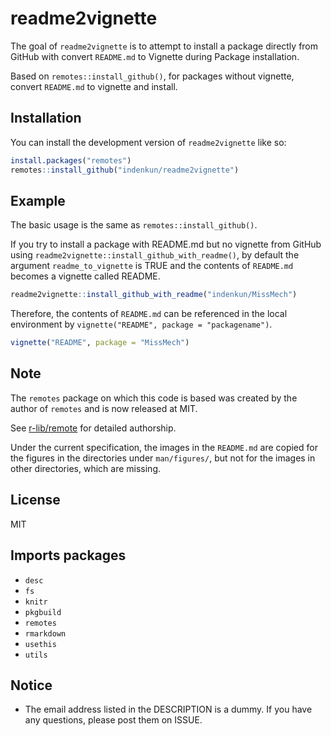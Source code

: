 
<!-- README.md is generated from README.Rmd. Please edit that file -->

# readme2vignette

<!-- badges: start -->
<!-- badges: end -->

The goal of `readme2vignette` is to attempt to install a package
directly from GitHub with convert `README.md` to Vignette during Package
installation.

Based on `remotes::install_github()`, for packages without vignette,
convert `README.md` to vignette and install.

## Installation

You can install the development version of `readme2vignette` like so:

``` r
install.packages("remotes")
remotes::install_github("indenkun/readme2vignette")
```

## Example

The basic usage is the same as `remotes::install_github()`.

If you try to install a package with README.md but no vignette from
GitHub using `readme2vignette::install_github_with_readme()`, by default
the argument `readme_to_vignette` is TRUE and the contents of
`README.md` becomes a vignette called README.

``` r
readme2vignette::install_github_with_readme("indenkun/MissMech")
```

Therefore, the contents of `README.md` can be referenced in the local
environment by `vignette("README", package = "packagename")`.

``` r
vignette("README", package = "MissMech")
```

## Note

The `remotes` package on which this code is based was created by the
author of `remotes` and is now released at MIT.

See [r-lib/remote](https://github.com/r-lib/remotes) for detailed
authorship.

Under the current specification, the images in the `README.md` are
copied for the figures in the directories under `man/figures/`, but not
for the images in other directories, which are missing.

## License

MIT

## Imports packages

- `desc`
- `fs`
- `knitr`
- `pkgbuild`
- `remotes`
- `rmarkdown`
- `usethis`
- `utils`

## Notice

- The email address listed in the DESCRIPTION is a dummy. If you have
  any questions, please post them on ISSUE.
